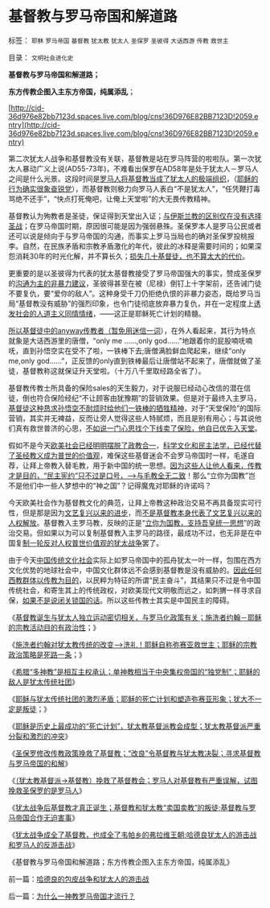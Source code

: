 # 基督教与罗马帝国和解道路

标签： `耶稣` `罗马帝国` `基督教` `犹太教` `犹太人` `圣保罗` `圣彼得` `大话西游` `传教` `救世主` 

目录： `文明社会进化史`

**基督教与罗马帝国和解道路；**

**东方传教企图入主东方帝国，纯属添乱**；

[http://cid-36d976e82bb7123d.spaces.live.com/blog/cns!36D976E82BB7123D!2059.entry](http://cid-36d976e82bb7123d.spaces.live.com/blog/cns!36D976E82BB7123D!2059.entry)

第二次犹太人战争和基督教没有关联，基督教是站在罗马阵营的啦啦队。第一次犹太人暴动广义上说(AD55-73年)，不难看出保罗在AD58年是处于犹太人－罗马人之间是什么光景。这段时间是[罗马人将基督教当成了犹太人的极端组织](../../../2010/11/14/基督教诞生与犹太人独立运动和罗马化政策.md)，（[耶稣的行为确实很象奋锐党](../../../2010/11/14/耶稣的政治策略是死路一条.md)），而基督教则极力向罗马人表白“不是犹太人”，“任凭鞭打毒骂绝不还手”，“快点打死俺吧，让俺上天堂啦”的大无畏传教精神。

基督教认为殉教者是圣徒，保证得到天堂出入证；[与伊斯兰教的区别仅在没有选择圣战](../../../2010/5/22/阿拉伯帝国崛起和王朝灭亡的内因.md)；在罗马帝国时期，原因很可能是因为强弱悬殊。圣保罗本人是罗马公民或者还可以说是倾向于与罗马帝国的沟通，而事实上罗马当局也的确对圣保罗投桃报李。自然，在民族矛盾和宗教矛盾激化的年代，彼此的冰释是需要时间的；如果深怨消耗30年的时光化解，并不算长久；[损失几十基督徒，也不算太大的代价](../../../2010/8/4/罗马皇帝对基督教的几次“迫害”是实在法冲突.md)。

更重要的是以圣彼得为代表的犹太基督教接受了罗马帝国强大的事实，赞成圣保罗的[沟通为主的非暴力建议](../../../2010/5/12/枪杆子保法制；争取民主宪政的更高效率的方式是非暴力.md)，圣彼得甚至在被（尼禄）倒钉上十字架前，还告诫门徒不要复仇，要“爱你的敌人”。这种身受千刀仍拒绝仇恨的非暴力姿态，既给罗马当局“基督教没有威胁”的强烈印象，也令门徒彻底放弃暴力复仇，并在一定程度上[诱发社会的人道主义同情情绪](../../../2010/5/18/为什么美国不会搞单边主义.md)，——这正是耶稣死亡计划的精髓。

[所以基督徒中的anyway传教者（暂免用迷信一词](http://hi.baidu.com/darthchn/blog/item/7b542e0be41edc1095ca6ba6.html)），在外人看起来，其行为特点就象是大话西游里的唐僧，“only
me ……,only god……”地跟着你的屁股喃呒喃呒，直到孙悟空实在受不了啦，一铁棒下去;唐僧满脸鲜血爬起来，继续“only
me,only
god……”，正反馈的only直到铁棒最后让唐僧站不起来了，唐僧就做了圣徒，基督教称这就保证升天堂啦。（十万八千里取经路全省了）。

基督教传教士所具备的保险sales的天生毅力，对于说服已经动心改信的潜在信徒，倒也符合保险经纪“不让顾客由犹豫期”的营销效果。但是对于最终入主罗马，[基督徒这种恳求孙悟空不耐烦时给他们一铁棒的牺牲精神](http://cid-36d976e82bb7123d.spaces.live.com/blog/cns!36D976E82BB7123D!1897.entry)，对于“天堂保险”的国际营销，其实并无裨益，反而让旁人觉得这些人特腻烦，而且是别有用心；与其说他们真有救世普济的心思，[不如说一门心思找个下线卖了保险，他自已优先入天堂](../../../2010/2/2/炮轰进化论.md)。

假如不是今天[欧美社会已经明明摆脱了政教合一](../../../2010/10/27/为什么有民族主义？民族主义本来目的是什么？.md)，[科学文化和民主法学，已经代替了圣经教义成为普世的价值观](http://blog.sina.com.cn/s/blog_5563a64d0100d0v2.html)，难保这些基督迷会不会罗马帝国时一样，毛遂自荐，让拜上帝教入替毛教，用于新中国的统一思想。[因为这些人让他人看来，传教才是目的，“民主宪约”只不过是口号，——>与毛教全无二致](../../../2010/11/1/人类社会合作的基础是无神论，人与人合作的契约与神无关！.md)！那么“立你为国教”岂不是他们中一些人梦想中的“神之国”？记得魔鬼对耶稣的许诺吗？



今天欧美社会作为基督教文化的典范，让拜上帝教这种政治交易不再具备现实可行性，但是那是因为[文艺复兴以来的进步](../../../2010/10/27/民族主义：西方文艺复兴，东方王朝复古.md)，而[不是基督教本身代表了文艺复兴以来的人权解放](../../../2010/5/6/基督教推迟了欧美人权解放私有制达一千年！.md)。基督教入主罗马教，反映的正是“[立你为国教，支持吾皇统一思想](http://cid-36d976e82bb7123d.spaces.live.com/blog/cns!36D976E82BB7123D!1674.entry)”的政治交易。但如果以为可以复制基督教入主罗马的路径，最成功不过，也无非是在中国复[制一轮反对人权普世价值观的犹太战争](../../../2009/7/11/以传统文化对抗普世价值观是形同自杀.md)罢了。

由于今天[中国传统文化社会](../../../2008/7/29/个人主义思想被阉割更多来自民间“传统文化”.md)实际上如罗马帝国中的孤舟犹太一叶一样，包围在西方文化优势的地球社会中，中国文化群体远不会感到基督教是没有威胁的。[因此任何西教群体以传教为目的](../../../2009/6/14/西教信仰人士不应以传教为目的参与中国政治生活.md)，以民粹为特征的所谓“民主奋斗”，其结果只不过是令中国传统社会，和寄生其上的传统政权，对欧美现代文明敬而远之，如刺猬一样寻求自保，[如果不是说闭关锁国的话](../../../2008/11/24/中国150&nbsp;年来失败根本原因.md)。所以这些传教士其实是中国民主的障碍。

《[基督教诞生与犹太人独立运动密切相关，与罗马化政策有关；施洗者约翰－耶稣的宗教活动目的有政治性](../../../2010/11/14/基督教诞生与犹太人独立运动和罗马化政策.md)；》

《[施洗者约翰对犹太教传统的改变——>洗礼！耶稣自称弥赛亚救世主；耶稣的宗教政治策略是死路一条](../../../2010/11/14/耶稣的政治策略是死路一条.md)；》

《[希腊“多神教”是相互主权承认；单神教相当于中央集权帝国的“独党制”；耶稣的敌人是犹太传统社团](../../../2010/11/15/希腊“多神教”相当于主权互相承认和单神教.md)》

《[耶稣与犹太传统社团的激烈矛盾；耶稣的死亡计划和塑造弥赛亚形象；犹大不一定是叛徒](../../../2010/11/15/犹大不一定是叛徒；耶稣与犹太传统社团的激烈矛盾；.md)；》

《[耶稣是历史上最成功的“死亡计划”，犹太教基督派教会成型；犹太教基督派严重分裂和激烈的冲突](../../../2010/11/15/最成功的“死亡计划”，犹太教基督派教会成型.md)》

《[圣保罗修改传教政策挽救了基督教；“改良”令基督教与犹太教决裂；寻求基督教与罗马帝国的和解](../../../2010/11/16/圣保罗令基督教与犹太传统决裂，与罗马帝国和解.md)》

《[（犹太教基督派->基督教）挽救了基督教会；罗马人对基督教有严重误解，试图挽救圣保罗的是罗马人](../../../2010/11/16/罗马帝国，基督教和犹太教的三角关系.md)》

《[犹太战争后基督教才真正诞生；基督教和犹太教“卖国卖教”的叛徒;基督教与罗马帝国合作无迫害事](../../../2010/11/16/犹太战争后基督教才真正诞生.md)》

《[犹太战争成全了基督教，也成全了韦帕乡的弗拉维王朝;哈德良犹太人的游击战和罗马人的反游击战](../../../2010/11/17/哈德良的包皮战争和犹太人的游击战.md)》

《基督教与罗马帝国和解道路；东方传教企图入主东方帝国，纯属添乱》

前一篇：[哈德良的包皮战争和犹太人的游击战](../../../2010/11/17/哈德良的包皮战争和犹太人的游击战.md)

后一篇：[为什么一神教罗马帝国才流行？](../../../2010/11/17/为什么一神教罗马帝国才流行？.md)